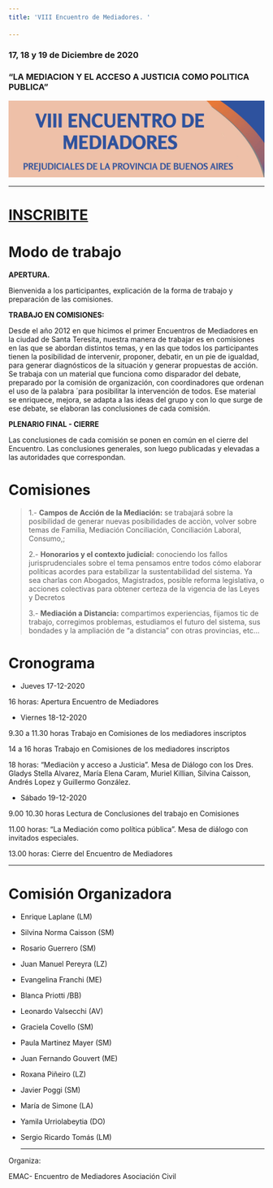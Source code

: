```yaml
---
title: 'VIII Encuentro de Mediadores. '

---
```

### **17, 18 y 19 de Diciembre de 2020**

### “LA MEDIACION Y EL ACCESO A JUSTICIA COMO POLITICA PUBLICA”

![](/images/uploads/banner-2.jpg)

***

# [INSCRIBITE](https://forms.gle/UvafdaV7SW8zfQh9A)

# Modo de trabajo

**APERTURA.**

Bienvenida a los participantes, explicación de la forma de trabajo y preparación de las comisiones.

**TRABAJO EN COMISIONES:**

Desde el año 2012 en que hicimos el primer Encuentros de Mediadores en la ciudad de Santa Teresita, nuestra manera de trabajar es en comisiones en las que se abordan distintos temas, y en las que todos los participantes tienen la posibilidad de intervenir, proponer, debatir, en un pie de igualdad, para generar diagnósticos de la situación y generar propuestas de acción. Se trabaja con un material que funciona como disparador del debate, preparado por la comisión de organización, con coordinadores que ordenan el uso de la palabra ´para posibilitar la intervención de todos. Ese material se enriquece, mejora, se adapta a las ideas del grupo y con lo que surge de ese debate, se elaboran las conclusiones  de cada comisión.

**PLENARIO FINAL - CIERRE**

Las conclusiones de cada comisión se ponen en común en el cierre del Encuentro. Las conclusiones generales, son luego publicadas y elevadas a las autoridades que correspondan.

# Comisiones

> 1.- **Campos de Acción de la Mediación:** se trabajará sobre la posibilidad de generar nuevas posibilidades de acciòn, volver sobre temas de Familia, Mediación Conciliación, Conciliación Laboral, Consumo,;
>
> 2\.-  **Honorarios y el contexto judicial:** conociendo los fallos jurisprudenciales sobre el tema pensamos entre todos cómo elaborar políticas acordes para estabilizar la sustentabilidad del sistema. Ya sea charlas con Abogados, Magistrados, posible reforma legislativa, o acciones colectivas para obtener certeza de la vigencia de las Leyes y Decretos
>
> 3\.- **Mediación a Distancia:** compartimos experiencias, fijamos tic de trabajo, corregimos problemas, estudiamos el futuro del sistema, sus bondades y la ampliación de “a distancia” con otras provincias, etc...

# Cronograma

* Jueves 17-12-2020

16 horas: Apertura Encuentro de Mediadores

* Viernes 18-12-2020

9\.30 a 11.30 horas Trabajo en Comisiones de los mediadores inscriptos

14 a 16 horas Trabajo en Comisiones de los mediadores inscriptos

18 horas: “Mediaciòn y acceso a Justicia”. Mesa de Diálogo con los  Dres. Gladys Stella Alvarez, María Elena Caram, Muriel Killian, Silvina Caisson, Andrés Lopez y Guillermo González.

* Sábado 19-12-2020

9\.00 10.30 horas Lectura de Conclusiones del trabajo en Comisiones

11\.00 horas: “La Mediación como política pública”. Mesa de diálogo con invitados especiales.

13\.00 horas: Cierre del Encuentro de Mediadores

***

# Comisión Organizadora

* Enrique Laplane (LM)
* Silvina Norma Caisson (SM)
* Rosario Guerrero (SM)
* Juan Manuel Pereyra (LZ)
* Evangelina Franchi (ME)
* Blanca Priotti /BB)
* Leonardo Valsecchi (AV)
* Graciela Covello (SM)
* Paula Martinez Mayer (SM)
* Juan Fernando Gouvert (ME)
* Roxana Piñeiro (LZ)
* Javier Poggi (SM)
* María de Simone (LA)
* Yamila Urriolabeytia (DO)
* Sergio Ricardo Tomás (LM)

  ***

Organiza:

EMAC- Encuentro de Mediadores Asociación Civil